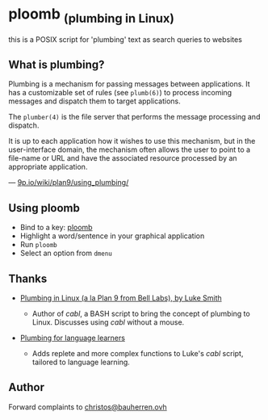 # ploomb <sub>(plumbing in Linux)</sub>

this is a POSIX script for 'plumbing' text as search queries to websites

## What is plumbing?

Plumbing is a mechanism for passing messages between applications. It has a customizable set of rules (see `plumb(6)`) to process incoming messages and dispatch them to target applications.

The `plumber(4)` is the file server that performs the message processing and dispatch.

It is up to each application how it wishes to use this mechanism, but in the user-interface domain, the mechanism often allows the user to point to a file-name or URL and have the associated resource processed by an appropriate application.

— [9p.io/wiki/plan9/using_plumbing/](https://9p.io/wiki/plan9/using_plumbing/)

## Using ploomb

- Bind to a key: [ploomb](//git.bauherren.ovh/ploomb)
- Highlight a word/sentence in your graphical application
- Run `ploomb`
- Select an option from `dmenu`

## Thanks

- [Plumbing in Linux (a la Plan 9 from Bell Labs), by Luke Smith](//youtu.be/RlMxbQmMz_4?si=lQNjGDTkD1qvvUfw)  
  - Author of *cabl*, a BASH script to bring the concept of plumbing to Linux. Discusses using *cabl* without a mouse.

- [Plumbing for language learners](//tatsumoto-ren.github.io/blog/plumbing-for-language-learners.html)  
  - Adds replete and more complex functions to Luke's *cabl* script, tailored to language learning.

## Author

Forward complaints to [christos@bauherren.ovh](mailto:christos@bauherren.ovh)

